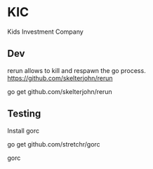 KIC
===

Kids Investment Company


Dev
----

rerun allows to kill and respawn the go process. https://github.com/skelterjohn/rerun

  go get github.com/skelterjohn/rerun

Testing
-------

Install gorc

  go get github.com/stretchr/gorc

  gorc
